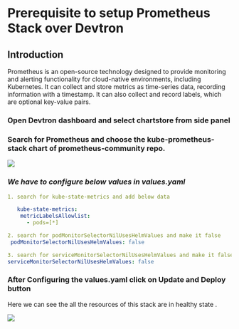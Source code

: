 # Prerequisite to setup Prometheus Stack over Devtron

## Introduction

Prometheus is an open-source technology designed to provide monitoring and alerting functionality for cloud-native environments, including Kubernetes. It can collect and store metrics as time-series data, recording information with a timestamp. It can also collect and record labels, which are optional key-value pairs.

### **Open Devtron dashboard and select chartstore from side panel**

### Search for Prometheus and choose the kube-prometheus-stack chart of prometheus-community repo.
![](https://devtron-public-asset.s3.us-east-2.amazonaws.com/images/use-cases/prometheus-stack/prometheus-chart.jpg)


### ***We have to configure below values in values.yaml***
```yaml
1. search for kube-state-metrics and add below data

   kube-state-metrics:
    metricLabelsAllowlist:
      - pods=[*]

2. search for podMonitorSelectorNilUsesHelmValues and make it false 
 podMonitorSelectorNilUsesHelmValues: false

3. search for serviceMonitorSelectorNilUsesHelmValues and make it false
serviceMonitorSelectorNilUsesHelmValues: false

```





### **After Configuring the values.yaml click on Update and Deploy button**

Here we can see the all the resources of this stack are in healthy state . 

![](https://devtron-public-asset.s3.us-east-2.amazonaws.com/images/use-cases/prometheus-stack/prometheus-demo.jpg)


